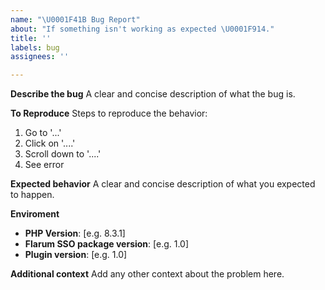 ```yaml
---
name: "\U0001F41B Bug Report"
about: "If something isn't working as expected \U0001F914."
title: ''
labels: bug
assignees: ''

---
```


**Describe the bug**
A clear and concise description of what the bug is.

**To Reproduce**
Steps to reproduce the behavior:

1. Go to '...'
2. Click on '....'
3. Scroll down to '....'
4. See error

**Expected behavior**
A clear and concise description of what you expected to happen.

**Enviroment**

- **PHP Version**: [e.g. 8.3.1]
- **Flarum SSO package version**: [e.g. 1.0]
- **Plugin version**: [e.g. 1.0]

**Additional context**
Add any other context about the problem here.


